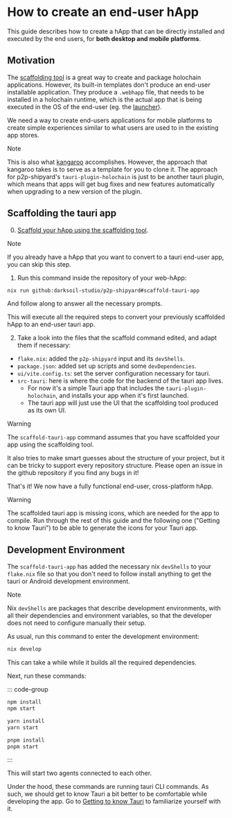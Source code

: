 # How to create an end-user hApp

This guide describes how to create a hApp that can be directly installed and executed by the end users, for **both desktop and mobile platforms**.

## Motivation

The [scaffolding tool](https://github.com/holochain/scaffolding) is a great way to create and package holochain applications. However, its built-in templates don't produce an end-user installable application. They produce a `.webhapp` file, that needs to be installed in a holochain runtime, which is the actual app that is being executed in the OS of the end-user (eg. the [launcher](https://github.com/holochain/launcher)).

We need a way to create end-users applications for mobile platforms to create simple experiences similar to what users are used to in the existing app stores. 

> [!NOTE]
> This is also what [kangaroo](https://github.com/holochain-apps/holochain-kangaroo) accomplishes. However, the approach that kangaroo takes is to serve as a template for you to clone it. The approach for p2p-shipyard's `tauri-plugin-holochain` is just to be another tauri plugin, which means that apps will get bug fixes and new features automatically when upgrading to a new version of the plugin.

## Scaffolding the tauri app

0. [Scaffold your hApp using the scaffolding tool](https://developer.holochain.org/get-started/3-forum-app-tutorial/).

> [!NOTE]
> If you already have a hApp that you want to convert to a tauri end-user app, you can skip this step.

1. Run this command inside the repository of your web-hApp:

```bash
nix run github:darksoil-studio/p2p-shipyard#scaffold-tauri-app
```

And follow along to answer all the necessary prompts.

This will execute all the required steps to convert your previously scaffolded hApp to an end-user tauri app.

2. Take a look into the files that the scaffold command edited, and adapt them if necessary:

- `flake.nix`: added the `p2p-shipyard` input and its `devShells`.
- `package.json`: added set up scripts and some `devDependencies`.
- `ui/vite.config.ts`: set the server configuration necessary for tauri.
- `src-tauri`: here is where the code for the backend of the tauri app lives. 
  - For now it's a simple Tauri app that includes the `tauri-plugin-holochain`, and installs your app when it's first launched.
  - The tauri app will just use the UI that the scaffolding tool produced as its own UI.

> [!WARNING]
> The `scaffold-tauri-app` command assumes that you have scaffolded your app using the scaffolding tool.
>
> It also tries to make smart guesses about the structure of your project, but it can be tricky to support every repository structure. Please open an issue in the github repository if you find any bugs in it!

That's it! We now have a fully functional end-user, cross-platform hApp. 

> [!WARNING]
> The scaffolded tauri app is missing icons, which are needed for the app to compile. Run through the rest of this guide and the following one ("Getting to know Tauri") to be able to generate the icons for your Tauri app.

## Development Environment

The `scaffold-tauri-app` has added the necessary nix `devShells` to your `flake.nix` file so that you don't need to follow install anything to get the tauri or Android development environment.

> [!NOTE]
> Nix `devShells` are packages that describe development environments, with all their dependencies and environment variables, so that the developer does not need to configure manually their setup.

As usual, run this command to enter the development environment:

```bash
nix develop
```

This can take a while while it builds all the required dependencies.

Next, run these commands:

::: code-group
```bash [npm]
npm install
npm start
```

```bash [yarn]
yarn install
yarn start
```

```bash [pnpm]
pnpm install
pnpm start
```
:::

This will start two agents connected to each other.

Under the hood, these commands are running tauri CLI commands. As such, we should get to know Tauri a bit better to be comfortable while developing the app. Go to [Getting to know Tauri](./getting-to-know-tauri.md) to familiarize yourself with it.

